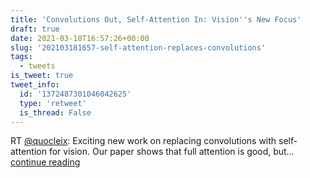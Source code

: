 ```yaml
---
title: 'Convolutions Out, Self-Attention In: Vision''s New Focus'
draft: true
date: 2021-03-18T16:57:26+00:00
slug: '202103181657-self-attention-replaces-convolutions'
tags:
  - tweets
is_tweet: true
tweet_info:
  id: '1372487301046042625'
  type: 'retweet'
  is_thread: False
---
```




RT [@quocleix](https://x.com/quocleix): Exciting new work on replacing convolutions with self-attention for vision. Our paper shows that full attention is good, but… [continue reading](https://x.com/sytelus/status/1372487301046042625)
